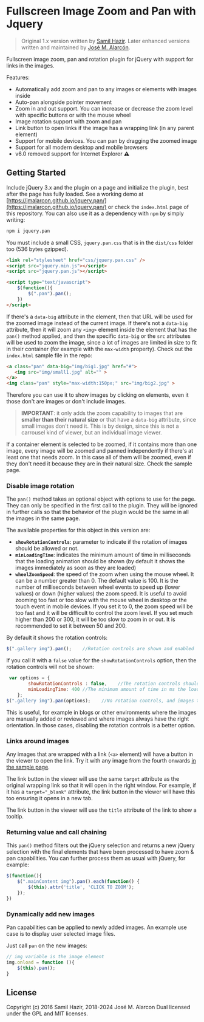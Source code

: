 # Fullscreen Image Zoom and Pan with Jquery

>Original 1.x version written by [Samil Hazir](https://github.com/saplumbaga). Later enhanced versions written and maintained by [José M. Alarcón](https://github.com/jmalarcon).

Fullscreen image zoom, pan and rotation plugin for jQuery with support for links in the images.

Features:

- Automatically add zoom and pan to any images or elements with images inside
- Auto-pan alongside pointer movement
- Zoom in and out support. You can increase or decrease the zoom level with specific buttons or with the mouse wheel
- Image rotation support with zoom and pan
- Link button to open links if the image has a wrapping link (in any parent element)
- Support for mobile devices. You can pan by dragging the zoomed image
- Support for all modern desktop and mobile browsers
- v6.0 removed support for Internet Explorer ⚠️

## Getting Started

Include jQuery 3.x and the plugin on a page and initialize the plugin, best after the page has fully loaded. See a working demo at [https://jmalarcon.github.io/jquery.pan/](https://jmalarcon.github.io/jquery.pan/) or check the `index.html` page of this repository. You can also use it as a dependency with `npm` by simply writing:

```bash
npm i jquery.pan
```

You must include a small CSS, `jquery.pan.css` that is in the `dist/css` folder too (536 bytes gzipped).

```html
<link rel="stylesheet" href="css/jquery.pan.css" />
<script src="jquery.min.js"></script>
<script src="jquery.pan.js"></script>

<script type="text/javascript">
    $(function(){
        $(".pan").pan();
    })
</script>
```

If there's a `data-big` attribute in the element, then that URL will be used for the zoomed image instead of the current image. If there's not a `data-big` attribute, then it will zoom any `<img>` element inside the element that has the `pan()` method applied, and then the specific `data-big` or the `src` attributes will be used to zoom the image, since a lot of images are limited in size to fit in their container (for example with the `max-width` property). Check out the `index.html` sample file in the repo:

```html
<a class="pan" data-big="img/big1.jpg" href="#">
   <img src="img/small1.jpg" alt="" >
</a>
<img class="pan" style="max-width:150px;" src="img/big2.jpg" >
```

Therefore you can use it to show images by clicking on elements, even it those don't are images or don't include images.

>**IMPORTANT**: it only adds the zoom capability to images that are **smaller than their natural size** or that have a `data-big` attribute, since small images don't need it. This is by design, since this is not a carrousel kind of viewer, but an individual image viewer.

If a container element is selected to be zoomed, if it contains more than one image, every image will be zoomed and panned independently if there's at least one that needs zoom. In this case all of them will be zoomed, even if they don't need it because they are in their natural size. Check the sample page.

### Disable image rotation

The `pan()` method takes an optional object with options to use for the page. They can only be specified in the first call to the plugin. They will be ignored in further calls so that the behavior of the plugin would be the same in all the images in the same page.

The available properties for this object in this version are:

- **`showRotationControls`**: parameter to indicate if the rotation of images should be allowed or not.
- **`minLoadingTime`**: indicates the minimum amount of time in milliseconds that the loading animation should be shown (by default it shows the images immediately as soon as they are loaded)
- **`wheelZoomSpeed`**: the speed of the zoom when using the mouse wheel. It can be a number greater than 0. The default value is 100. It is the number of milliseconds between wheel events to speed up (lower values) or down (higher values) the zoom speed. It is useful to avoid zooming too fast or too slow with the mouse wheel in desktop or the touch event in mobile devices. If you set it to 0, the zoom speed will be too fast and it will be difficult to control the zoom level. If you set much higher than 200 or 300, it will be too slow to zoom in or out. It is recommended to set it between 50 and 200.

By default it shows the rotation controls:

```js
$(".gallery img").pan();    //Rotation controls are shown and enabled
```

If you call it with a `false` value for the `showRotationControls` option, then the rotation controls will not be shown:

```js
 var options = {
        showRotationControls : false,    //The rotation controls shouldn't be shown
        minLoadingTime: 400 //The minimum amount of time in ms the loading animation should be shown (by default it shows the images immediately)
    };
$(".gallery img").pan(options);    //No rotation controls, and images take at least 400ms to be shown
```

This is useful, for example in blogs or other environments where the images are manually added or reviewed and where images always have the right orientation. In those cases, disabling the rotation controls is a better option.

### Links around images

Any images that are wrapped with a link (`<a>` element) will have a button in the viewer to open the link. Try it with any image from the fourth onwards [in the sample page](https://jmalarcon.github.io/jquery.pan/).

The link button in the viewer will use the same `target` attribute as the original wrapping link so that it will open in the right window. For example, if it has a `target="_blank"` attribute, the link button in the viewer will have this too ensuring it opens in a new tab.

The link button in the viewer will use the `title` attribute of the link to show a tooltip.

### Returning value and call chaining

This `pan()` method filters out the jQuery selection and returns a new jQuery selection with the final elements that have been processed to have zoom & pan capabilities. You can further process them as usual with jQuery, for example:

```javascript
$(function(){
    $(".mainContent img").pan().each(function() {
        $(this).attr('title', 'CLICK TO ZOOM');
    });
})
```

### Dynamically add new images

Pan capabilities can be applied to newly added images. An example use case is to display user selected image files.

Just call `pan` on the new images:

```javascript
// img variable is the image element
img.onload = function (){
    $(this).pan();
}
```

## License

Copyright (c) 2016 Samil Hazir, 2018-2024 José M. Alarcon
Dual licensed under the GPL and MIT licenses.
